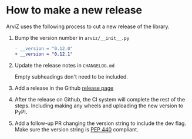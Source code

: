 # How to make a new release

ArviZ uses the following process to cut a new release of the library.

1. Bump the version number in `arviz/__init__.py`

   ```diff
   - __version = "0.12.0"
   + __version = "0.12.1"
   ```

2. Update the release notes in `CHANGELOG.md`

   Empty subheadings don't need to be included.

3. Add a release in the Github [release page](https://github.com/arviz-devs/arviz/releases)

4. After the release on Github, the CI system will complete the rest of the steps. Including making any wheels and uploading the new version to PyPI.

5. Add a follow-up PR changing the version string to include the dev flag. Make sure the version string is [PEP 440](https://peps.python.org/pep-0440/#appendix-b-parsing-version-strings-with-regular-expressions) compliant.
